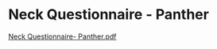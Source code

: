 # Neck Questionnaire - Panther

[Neck Questionnaire- Panther.pdf](Neck%20Questionnaire%20-%20Panther%205f24ff6cf29f4ee4a8bea19e543d3abe/Neck_Questionnaire-_Panther.pdf)